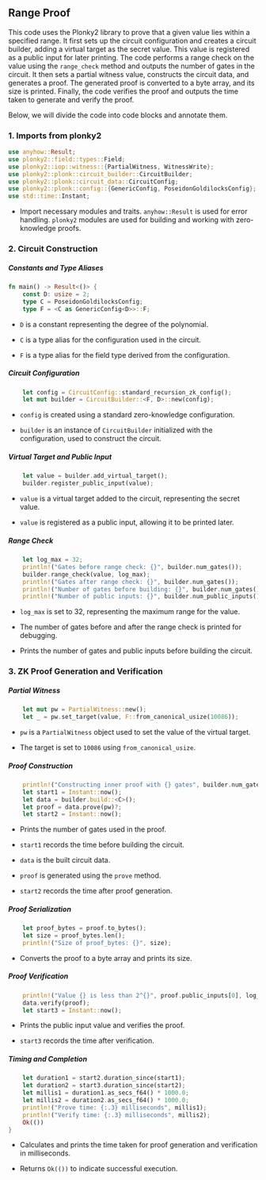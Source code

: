 ## Range Proof

This code uses the Plonky2 library to prove that a given value lies within a specified range. It first sets up the circuit configuration and creates a circuit builder, adding a virtual target as the secret value. This value is registered as a public input for later printing. The code performs a range check on the value using the `range_check` method and outputs the number of gates in the circuit. It then sets a partial witness value, constructs the circuit data, and generates a proof. The generated proof is converted to a byte array, and its size is printed. Finally, the code verifies the proof and outputs the time taken to generate and verify the proof.

Below, we will divide the code into code blocks and annotate them.

### 1. Imports from plonky2

```rust
use anyhow::Result;
use plonky2::field::types::Field;
use plonky2::iop::witness::{PartialWitness, WitnessWrite};
use plonky2::plonk::circuit_builder::CircuitBuilder;
use plonky2::plonk::circuit_data::CircuitConfig;
use plonky2::plonk::config::{GenericConfig, PoseidonGoldilocksConfig};
use std::time::Instant;
```

* Import necessary modules and traits. `anyhow::Result` is used for error handling. `plonky2` modules are used for building and working with zero-knowledge proofs.

### 2. Circuit Construction

##### Constants and Type Aliases

```rust
fn main() -> Result<()> {
    const D: usize = 2;
    type C = PoseidonGoldilocksConfig;
    type F = <C as GenericConfig<D>>::F;
```

* `D` is a constant representing the degree of the polynomial.

* `C` is a type alias for the configuration used in the circuit.

* `F` is a type alias for the field type derived from the configuration.

##### Circuit Configuration

```rust
    let config = CircuitConfig::standard_recursion_zk_config();
    let mut builder = CircuitBuilder::<F, D>::new(config);
```

* `config` is created using a standard zero-knowledge configuration.

* `builder` is an instance of `CircuitBuilder` initialized with the configuration, used to construct the circuit.

##### Virtual Target and Public Input

```rust
    let value = builder.add_virtual_target();
    builder.register_public_input(value);
```

* `value` is a virtual target added to the circuit, representing the secret value.

* `value` is registered as a public input, allowing it to be printed later.

##### Range Check

```rust
    let log_max = 32;
    println!("Gates before range check: {}", builder.num_gates());
    builder.range_check(value, log_max);
    println!("Gates after range check: {}", builder.num_gates());
    println!("Number of gates before building: {}", builder.num_gates());
    println!("Number of public inputs: {}", builder.num_public_inputs());
```

* `log_max` is set to 32, representing the maximum range for the value.

* The number of gates before and after the range check is printed for debugging.

* Prints the number of gates and public inputs before building the circuit.

### 3. ZK Proof Generation and Verification

##### Partial Witness

```rust
    let mut pw = PartialWitness::new();
    let _ = pw.set_target(value, F::from_canonical_usize(10086));
```

* `pw` is a `PartialWitness` object used to set the value of the virtual target.

* The target is set to `10086` using `from_canonical_usize`.

##### Proof Construction

```rust
    println!("Constructing inner proof with {} gates", builder.num_gates());
    let start1 = Instant::now();
    let data = builder.build::<C>();
    let proof = data.prove(pw)?;
    let start2 = Instant::now();
```

* Prints the number of gates used in the proof.

* `start1` records the time before building the circuit.

* `data` is the built circuit data.

* `proof` is generated using the `prove` method.

* `start2` records the time after proof generation.

##### Proof Serialization

```rust
    let proof_bytes = proof.to_bytes();
    let size = proof_bytes.len();
    println!("Size of proof_bytes: {}", size);
```

* Converts the proof to a byte array and prints its size.

##### Proof Verification

```rust
    println!("Value {} is less than 2^{}", proof.public_inputs[0], log_max);
    data.verify(proof);
    let start3 = Instant::now();
```

* Prints the public input value and verifies the proof.

* `start3` records the time after verification.

##### Timing and Completion

```rust
    let duration1 = start2.duration_since(start1);
    let duration2 = start3.duration_since(start2);
    let millis1 = duration1.as_secs_f64() * 1000.0;
    let millis2 = duration2.as_secs_f64() * 1000.0;
    println!("Prove time: {:.3} milliseconds", millis1);
    println!("Verify time: {:.3} milliseconds", millis2);
    Ok(())
}
```

* Calculates and prints the time taken for proof generation and verification in milliseconds.

* Returns `Ok(())` to indicate successful execution.

